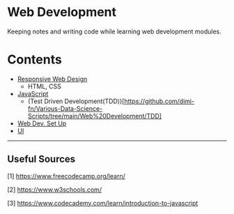# Web Development

Keeping notes and writing code while learning web development modules.

Contents
=======================

* [Responsive Web Design](https://github.com/dimi-fn/Various-Data-Science-Scripts/tree/main/Web%20Development/Responsive%20Web%20Design)
    * HTML, CSS
* [JavaScript](https://github.com/dimi-fn/Various-Data-Science-Scripts/tree/main/Web%20Development/JavaScript)
    * (Test Driven Development(TDD))[https://github.com/dimi-fn/Various-Data-Science-Scripts/tree/main/Web%20Development/TDD]
* [Web Dev. Set Up](https://github.com/dimi-fn/Various-Data-Science-Scripts/tree/main/Web%20Development/Web%20Dev.%20Set%20Up)
* [UI](https://github.com/dimi-fn/Various-Data-Science-Scripts/tree/main/Web%20Development/UI)

----

## Useful Sources

[1] https://www.freecodecamp.org/learn/

[2] https://www.w3schools.com/

[3] https://www.codecademy.com/learn/introduction-to-javascript
